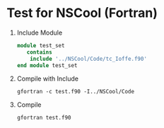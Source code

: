 # Test for NSCool (Fortran)

1. Include Module
    ```fortran
    module test_set
       contains
        include '../NSCool/Code/tc_Ioffe.f90'
    end module test_set
    ```
2. Compile with Include
    ```shell script
    gfortran -c test.f90 -I../NSCool/Code
    ```
3. Compile
    ```shell script
    gfortran test.f90
    ```  